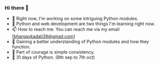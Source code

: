 ### Hi there 👋
- 🔭 Right now, I'm working on some intriguing Python modules.
- 🌱 Python and web development are two things I'm learning right now.
- 📫 How to reach me: You can reach me via my email [bhargavkadali39@gmail.com]
-  🌹 Gaining a better understanding of Python modules and how they function.
- 💪 Part of courage is simple consistency.
- 📆 31 days of Python. (8th sep to 7th oct)
<!--
**BhargavKadali39/BhargavKadali39** is a ✨ _special_ ✨ repository because its `README.md` (this file) appears on your GitHub profile.

Here are some ideas to get you started:

- 🔭 I’m currently working on ...
- 🌱 I’m currently learning ...
- 👯 I’m looking to collaborate on ...
- 🤔 I’m looking for help with ...
- 💬 Ask me about ...
- 📫 How to reach me: ...
- 😄 Pronouns: ...
- ⚡ Fun fact: ...
-->
